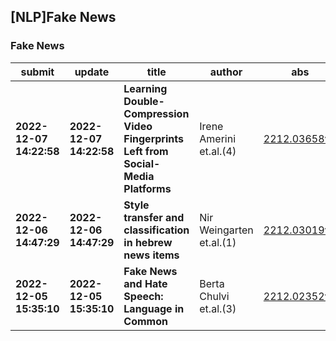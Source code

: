 ## [NLP]Fake News 

### Fake News

| submit | update | title | author | abs | PDF | code | cates | journal |
|---|---|---|---|---|---|---|---|---|
|**2022-12-07 14:22:58**|**2022-12-07 14:22:58**|**Learning Double-Compression Video Fingerprints Left from Social-Media   Platforms**|Irene Amerini et.al.(4)|[2212.03658v1](http://arxiv.org/abs/2212.03658v1)|[gotoRead](http://arxiv.org/pdf/2212.03658v1)|null|cs.CV, cs.SI, eess.IV|ICASSP 2021 - 2021 IEEE International Conference on Acoustics,   Speech and Signal Processing (ICASSP)|
|**2022-12-06 14:47:29**|**2022-12-06 14:47:29**|**Style transfer and classification in hebrew news items**|Nir Weingarten et.al.(1)|[2212.03019v1](http://arxiv.org/abs/2212.03019v1)|[gotoRead](http://arxiv.org/pdf/2212.03019v1)|null|cs.CL, cs.LG, I.2.7; I.2.6|https://datascience.tau.ac.il/iscol-2022-israeli-seminar-on-computational-linguistics|
|**2022-12-05 15:35:10**|**2022-12-05 15:35:10**|**Fake News and Hate Speech: Language in Common**|Berta Chulvi et.al.(3)|[2212.02352v1](http://arxiv.org/abs/2212.02352v1)|[gotoRead](http://arxiv.org/pdf/2212.02352v1)|null|cs.CL|null|
